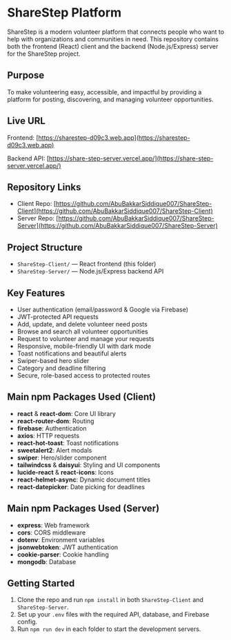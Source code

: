 # ShareStep Platform

ShareStep is a modern volunteer platform that connects people who want to help with organizations and communities in need. This repository contains both the frontend (React) client and the backend (Node.js/Express) server for the ShareStep project.

## Purpose

To make volunteering easy, accessible, and impactful by providing a platform for posting, discovering, and managing volunteer opportunities.

## Live URL

Frontend: [https://sharestep-d09c3.web.app](https://sharestep-d09c3.web.app)

Backend API: [https://share-step-server.vercel.app/](https://share-step-server.vercel.app/)

## Repository Links

- Client Repo: [https://github.com/AbuBakkarSiddique007/ShareStep-Client](https://github.com/AbuBakkarSiddique007/ShareStep-Client)
- Server Repo: [https://github.com/AbuBakkarSiddique007/ShareStep-Server](https://github.com/AbuBakkarSiddique007/ShareStep-Server)

## Project Structure

- `ShareStep-Client/` — React frontend (this folder)
- `ShareStep-Server/` — Node.js/Express backend API

## Key Features

- User authentication (email/password & Google via Firebase)
- JWT-protected API requests
- Add, update, and delete volunteer need posts
- Browse and search all volunteer opportunities
- Request to volunteer and manage your requests
- Responsive, mobile-friendly UI with dark mode
- Toast notifications and beautiful alerts
- Swiper-based hero slider
- Category and deadline filtering
- Secure, role-based access to protected routes

## Main npm Packages Used (Client)

- **react** & **react-dom**: Core UI library
- **react-router-dom**: Routing
- **firebase**: Authentication
- **axios**: HTTP requests
- **react-hot-toast**: Toast notifications
- **sweetalert2**: Alert modals
- **swiper**: Hero/slider component
- **tailwindcss** & **daisyui**: Styling and UI components
- **lucide-react** & **react-icons**: Icons
- **react-helmet-async**: Dynamic document titles
- **react-datepicker**: Date picking for deadlines

## Main npm Packages Used (Server)

- **express**: Web framework
- **cors**: CORS middleware
- **dotenv**: Environment variables
- **jsonwebtoken**: JWT authentication
- **cookie-parser**: Cookie handling
- **mongodb**: Database

## Getting Started

1. Clone the repo and run `npm install` in both `ShareStep-Client` and `ShareStep-Server`.
2. Set up your `.env` files with the required API, database, and Firebase config.
3. Run `npm run dev` in each folder to start the development servers.

